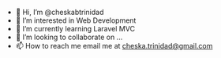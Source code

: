 - 👋 Hi, I’m @cheskabtrinidad
- 👀 I’m interested in Web Development
- 🌱 I’m currently learning Laravel MVC 
- 💞️ I’m looking to collaborate on ...
- 📫 How to reach me email me at cheska.trinidad@gmail.com

<!---
cheskabtrinidad/cheskabtrinidad is a ✨ special ✨ repository because its `README.md` (this file) appears on your GitHub profile.
You can click the Preview link to take a look at your changes.
--->
